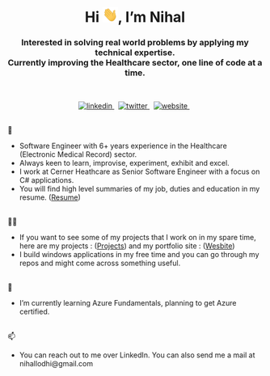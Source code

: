 <p><h1 align="center"><c>Hi <img src="https://raw.githubusercontent.com/ABSphreak/ABSphreak/master/gifs/Hi.gif" height=30 width=30/>, I’m Nihal</c></h1></p>

<p><h3 align="center">Interested in solving real world problems by applying my technical expertise.<br>
   Currently improving the Healthcare sector, one line of code at a time.</h3></p>
     
<br>     
<p align="center">
  <a href="https://www.linkedin.com/in/nihallodhi" rel="nofollow noreferrer">
    <img src="https://img.shields.io/badge/LinkedIn-0077B5?style=for-the-badge&logo=linkedin&logoColor=white" alt="linkedin"> 
  </a> &nbsp; 
  <a href="https://www.twitter.com/nihallodhi" rel="nofollow noreferrer">
    <img src="https://img.shields.io/badge/Twitter-1DA1F2?style=for-the-badge&logo=twitter&logoColor=white" alt="twitter">
  </a> &nbsp;
  <a href="https://www.nihallodhi.in" rel="nofollow noreferrer">
    <img src="https://img.shields.io/badge/website-000000?style=for-the-badge&logo=About.me&logoColor=white" alt="website">
  </a> &nbsp;
</p>
<br>
👀
<ul>
     <li>Software Engineer with 6+ years experience in the Healthcare (Electronic Medical Record) sector.</li>
     <li>Always keen to learn, improvise, experiment, exhibit and excel.</li>
     <li>I work at Cerner Heathcare as Senior Software Engineer with a focus on C# applications.</li>
     <li>You will find high level summaries of my job, duties and education in my resume. (<a href="http://nihallodhi.in/Resume%20-%20Nihal%20LODHI.pdf)">Resume</a>) </li>
</ul>
<br>
👨‍💻
<ul>
     <li>If you want to see some of my projects that I work on in my spare time, here are my projects : (<a href="www.nihallodhi.in/#projects">Projects</a>) and my portfolio site : (<a href="www.nihallodhi.in">Wesbite</a>) </li>
     <li>I build  windows applications in my free time and you can go through my repos and might come across something useful. </li>
</ul>
<br>
🌱
<ul> 
     <li>I’m currently learning Azure Fundamentals, planning to get Azure certified.
</ul>
<br>
📫
<ul>
     <li>You can reach out to me over LinkedIn. You can also send me a mail at nihallodhi@gmail.com</li>
</ul>
<!---
nihallodhi/nihallodhi is a ✨ special ✨ repository because its `README.md` (this file) appears on your GitHub profile.
You can click the Preview link to take a look at your changes.
--->
